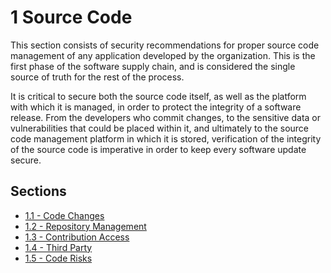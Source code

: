 # 1 Source Code

This section consists of security recommendations for proper source code management of any application developed by the organization. This is the first phase of the software supply chain, and is considered the single source of truth for the rest of the process.

It is critical to secure both the source code itself, as well as the platform with which it is managed, in order to protect the integrity of a software release. From the developers who commit changes, to the sensitive data or vulnerabilities that could be placed within it, and ultimately to the source code management platform in which it is stored, verification of the integrity of the source code is imperative in order to keep every software update secure.

## Sections

- [1.1 - Code Changes](./code_changes_1_1)
- [1.2 - Repository Management](./repository_management_1_2)
- [1.3 - Contribution Access](./contribution_access_1_3)
- [1.4 - Third Party](./third_party_1_4)
- [1.5 - Code Risks](./code_risks_1_5)
